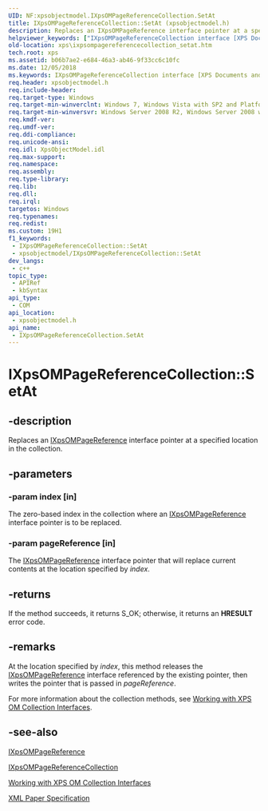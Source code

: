 ```yaml
---
UID: NF:xpsobjectmodel.IXpsOMPageReferenceCollection.SetAt
title: IXpsOMPageReferenceCollection::SetAt (xpsobjectmodel.h)
description: Replaces an IXpsOMPageReference interface pointer at a specified location in the collection.
helpviewer_keywords: ["IXpsOMPageReferenceCollection interface [XPS Documents and Packaging]","SetAt method","IXpsOMPageReferenceCollection.SetAt","IXpsOMPageReferenceCollection::SetAt","SetAt","SetAt method [XPS Documents and Packaging]","SetAt method [XPS Documents and Packaging]","IXpsOMPageReferenceCollection interface","xps.ixpsompagereferencecollection_setat","xpsobjectmodel/IXpsOMPageReferenceCollection::SetAt"]
old-location: xps\ixpsompagereferencecollection_setat.htm
tech.root: xps
ms.assetid: b06b7ae2-e684-46a3-ab46-9f33cc6c10fc
ms.date: 12/05/2018
ms.keywords: IXpsOMPageReferenceCollection interface [XPS Documents and Packaging],SetAt method, IXpsOMPageReferenceCollection.SetAt, IXpsOMPageReferenceCollection::SetAt, SetAt, SetAt method [XPS Documents and Packaging], SetAt method [XPS Documents and Packaging],IXpsOMPageReferenceCollection interface, xps.ixpsompagereferencecollection_setat, xpsobjectmodel/IXpsOMPageReferenceCollection::SetAt
req.header: xpsobjectmodel.h
req.include-header: 
req.target-type: Windows
req.target-min-winverclnt: Windows 7, Windows Vista with SP2 and Platform Update for Windows Vista [desktop apps \| UWP apps]
req.target-min-winversvr: Windows Server 2008 R2, Windows Server 2008 with SP2 and Platform Update for Windows Server 2008 [desktop apps \| UWP apps]
req.kmdf-ver: 
req.umdf-ver: 
req.ddi-compliance: 
req.unicode-ansi: 
req.idl: XpsObjectModel.idl
req.max-support: 
req.namespace: 
req.assembly: 
req.type-library: 
req.lib: 
req.dll: 
req.irql: 
targetos: Windows
req.typenames: 
req.redist: 
ms.custom: 19H1
f1_keywords:
 - IXpsOMPageReferenceCollection::SetAt
 - xpsobjectmodel/IXpsOMPageReferenceCollection::SetAt
dev_langs:
 - c++
topic_type:
 - APIRef
 - kbSyntax
api_type:
 - COM
api_location:
 - xpsobjectmodel.h
api_name:
 - IXpsOMPageReferenceCollection.SetAt
---
```


# IXpsOMPageReferenceCollection::SetAt


## -description

Replaces an <a href="/windows/desktop/api/xpsobjectmodel/nn-xpsobjectmodel-ixpsompagereference">IXpsOMPageReference</a> interface pointer at a specified location in the collection.

## -parameters

### -param index [in]

The zero-based index in the collection where an <a href="/windows/desktop/api/xpsobjectmodel/nn-xpsobjectmodel-ixpsompagereference">IXpsOMPageReference</a> interface pointer is to be replaced.

### -param pageReference [in]

The <a href="/windows/desktop/api/xpsobjectmodel/nn-xpsobjectmodel-ixpsompagereference">IXpsOMPageReference</a> interface pointer that will replace current contents at the location specified by <i>index</i>.

## -returns

If the method succeeds, it returns S_OK; otherwise, it returns an <b>HRESULT</b> error code.

## -remarks

At the location specified by <i>index</i>, this method releases the <a href="/windows/desktop/api/xpsobjectmodel/nn-xpsobjectmodel-ixpsompagereference">IXpsOMPageReference</a> interface referenced by the existing pointer, then writes the pointer that is passed in <i>pageReference</i>.

For more information about the collection methods, see  <a href="/previous-versions/windows/desktop/dd372931(v=vs.85)">Working with XPS OM Collection Interfaces</a>.

## -see-also

<a href="/windows/desktop/api/xpsobjectmodel/nn-xpsobjectmodel-ixpsompagereference">IXpsOMPageReference</a>



<a href="/windows/desktop/api/xpsobjectmodel/nn-xpsobjectmodel-ixpsompagereferencecollection">IXpsOMPageReferenceCollection</a>



<a href="/previous-versions/windows/desktop/dd372931(v=vs.85)">Working with XPS OM Collection Interfaces</a>



<a href="https://en.wikipedia.org/wiki/Open_XML_Paper_Specification">XML Paper Specification</a>